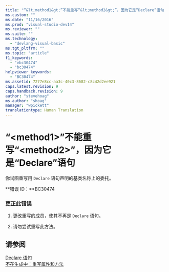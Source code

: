 ```yaml
---
title: "“&lt;method1&gt;”不能重写“&lt;method2&gt;”，因为它是“Declare”语句 | Microsoft Docs"
ms.custom: ""
ms.date: "11/16/2016"
ms.prod: "visual-studio-dev14"
ms.reviewer: ""
ms.suite: ""
ms.technology: 
  - "devlang-visual-basic"
ms.tgt_pltfrm: ""
ms.topic: "article"
f1_keywords: 
  - "vbc30474"
  - "bc30474"
helpviewer_keywords: 
  - "BC30474"
ms.assetid: 7277e8cc-aa3c-40c3-8682-c8c42d2ee921
caps.latest.revision: 9
caps.handback.revision: 9
author: "stevehoag"
ms.author: "shoag"
manager: "wpickett"
translationtype: Human Translation
---
```

# “&lt;method1&gt;”不能重写“&lt;method2&gt;”，因为它是“Declare”语句
你试图重写用 `Declare` 语句声明的基类名称上的委托。  
  
 **错误 ID：**BC30474  
  
### 更正此错误  
  
1.  更改重写的成员，使其不再是 `Declare` 语句。  
  
2.  请勿尝试重写此方法。  
  
## 请参阅  
 [Declare 语句](../../visual-basic/language-reference/statements/declare-statement.md)   
 [不在生成中：重写属性和方法](http://msdn.microsoft.com/zh-cn/2167e8f5-1225-4b13-9ebd-02591ba90213)